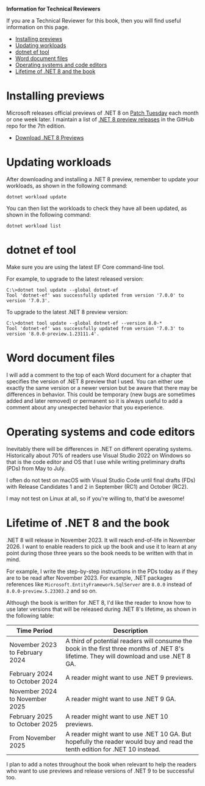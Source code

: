 **Information for Technical Reviewers**

If you are a Technical Reviewer for this book, then you will find useful information on this page.

- [Installing previews](#installing-previews)
- [Updating workloads](#updating-workloads)
- [dotnet ef tool](#dotnet-ef-tool)
- [Word document files](#word-document-files)
- [Operating systems and code editors](#operating-systems-and-code-editors)
- [Lifetime of .NET 8 and the book](#lifetime-of-net-8-and-the-book)


# Installing previews

Microsoft releases official previews of .NET 8 on [Patch Tuesday](https://en.wikipedia.org/wiki/Patch_Tuesday) each month or one week later. I maintain a list of [.NET 8 preview releases](https://github.com/markjprice/cs11dotnet7/blob/main/docs/dotnet8.md) in the GitHub repo for the 7th edition.

- [Download .NET 8 Previews](https://dotnet.microsoft.com/en-us/download/dotnet/8.0)

# Updating workloads

After downloading and installing a .NET 8 preview, remember to update your workloads, as shown in the following command:
```
dotnet workload update
```

You can then list the workloads to check they have all been updated, as shown in the following command:
```
dotnet workload list
```

# dotnet ef tool

Make sure you are using the latest EF Core command-line tool. 

For example, to upgrade to the latest released version:
```
C:\>dotnet tool update --global dotnet-ef
Tool 'dotnet-ef' was successfully updated from version '7.0.0' to version '7.0.3'.
```

To upgrade to the latest .NET 8 preview version:
```
C:\>dotnet tool update --global dotnet-ef --version 8.0-*
Tool 'dotnet-ef' was successfully updated from version '7.0.3' to version '8.0.0-preview.1.23111.4'.
```

# Word document files

I will add a comment to the top of each Word document for a chapter that specifies the version of .NET 8 preview that I used. You can either use exactly the same version or a newer version but be aware that there may be differences in behavior. This could be temporary (new bugs are sometimes added and later removed) or permanent so it is always useful to add a comment about any unexpected behavior that you experience. 

# Operating systems and code editors

Inevitably there will be differences in .NET on different operating systems. Historically about 70% of readers use Visual Studio 2022 on Windows so that is the code editor and OS that I use while writing preliminary drafts (PDs) from May to July. 

I often do not test on macOS with Visual Studio Code until final drafts (FDs) with Release Candidates 1 and 2 in September (RC1) and October (RC2). 

I may not test on Linux at all, so if you're willing to, that'd be awesome! 

# Lifetime of .NET 8 and the book

.NET 8 will release in November 2023. It will reach end-of-life in November 2026. I want to enable readers to pick up the book and use it to learn at any point during those three years so the book needs to be written with that in mind. 

For example, I write the step-by-step instructions in the PDs today as if they are to be read after November 2023. For example, .NET packages references like `Microsoft.EntityFramework.SqlServer` are `8.0.0` instead of `8.0.0-preview.5.23303.2` and so on. 

Although the book is written for .NET 8, I'd like the reader to know how to use later versions that will be released during .NET 8's lifetime, as shown in the following table:

|Time Period|Description|
|---|---|
|November 2023 to February 2024|A third of potential readers will consume the book in the first three months of .NET 8's lifetime. They will download and use .NET 8 GA.|
|February 2024 to October 2024|A reader might want to use .NET 9 previews.|
|November 2024 to November 2025|A reader might want to use .NET 9 GA.|
|February 2025 to October 2025|A reader might want to use .NET 10 previews.|
|From November 2025|A reader might want to use .NET 10 GA. But hopefully the reader would buy and read the tenth edition for .NET 10 instead.|

I plan to add a notes throughout the book when relevant to help the readers who want to use previews and release versions of .NET 9 to be successful too.
